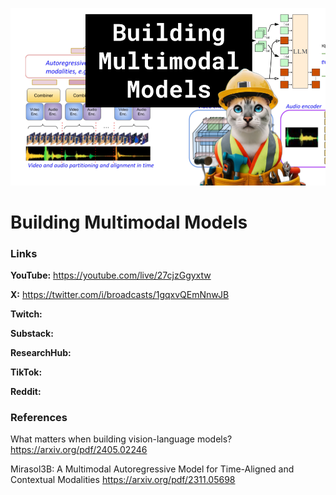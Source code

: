 ![thumbnail](thumbnail.png)

# Building Multimodal Models

### Links

**YouTube:** https://youtube.com/live/27cjzGgyxtw

**X:** https://twitter.com/i/broadcasts/1gqxvQEmNnwJB

**Twitch:**

**Substack:**

**ResearchHub:**

**TikTok:**

**Reddit:**

### References

What matters when building vision-language models?
https://arxiv.org/pdf/2405.02246

Mirasol3B: A Multimodal Autoregressive Model for Time-Aligned and Contextual Modalities
https://arxiv.org/pdf/2311.05698